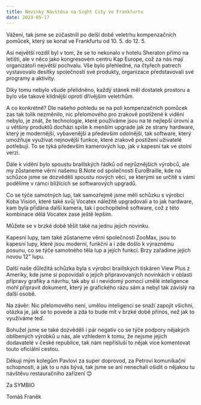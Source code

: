```yaml
---
title: Novinky Návštěva na Sight City ve Frankfurtu 
date: 2023-05-17
---
```

Vážení, tak jsme se zúčastnili po delší době veletrhu kompenzačních pomůcek, který se konal ve Frankfurtu od 10. 5. do 12. 5.

Asi největší rozdíl byl v tom, že se to nekonalo v hotelu Sheraton přímo na letišti, ale v něco jako kongresovém centru Kap Europe, což za nás mají organizátoři největší pochvalu. Vše bylo přehledné, na čtyřech patrech vystavovalo desítky společností své produkty, organizace představovali své programy a aktivity.

Díky tomu nebylo všude přelidněno, každý stánek měl dostatek prostoru a bylo vše takové klidnější oproti dřívějším veletrhům.

A co konkrétně? Dle našeho pohledu se na poli kompenzačních pomůcek zas tak tolik nezměnilo, nic přelomového pro zrakově postižené k vidění nebylo, je znát, že technologie, které používáme jsou na té nejlepší úrovni a u většiny produktů dochází spíše k menším upgrade jak ze strany hardware, který je modernější, vybavenější a především odolnější, tak software, který umožňuje využívat nejnovější funkce, které zrakově postižení uživatelé potřebují. To se týká především kamerových lup, jak v kapesní tak ve stolní verzi.

Dále k vidění bylo spoustu braillských řádků od nejrůznějších výrobců, ale my zůstaneme věrni našemu B.Note od společnosti EuroBraille, kde na schůzce jsme se dozvěděli spoustu nových věcí, se kterými se určitě s vámi podělíme v rámci blížících se softwarových upgradů.

Co se týče samotných lup, tak samozřejmě jsme měli schůzku s výrobci Koba Vision, které také svůj Vocatex náležitě upgradovali a to jak hardware, kam byla přidána další kamera, tak i pochopitelně software, což z této kombinace dělá Vocatex zase ještě lepším.

Můžete se v brzké době těšit také na jednu jejich novinku.

Kapesní lupy, tam také zůstaneme věrni společnosti ZooMax, jsou to kapesní lupy, které jsou moderní, funkční a i zde došlo k výraznému posunu, co se týče samotného těla lup a jejích funkcí. Brzy zařadíme jejich novou 12" lupu.

Další naše důležitá schůzka byla s výrobci braillských tiskáren View Plus z Ameriky, kde jsme si popovídali o jejich připravovaných novinkách v oblasti přípravy grafiky a návrhu, tak aby si i nevidomý pomocí umělé inteligence mohl připravit dokument, který je grafického rázu sám a nebyl tak závislý na další osobě.

 

Na závěr: Nic přelomového není, umělou inteligenci se snaží zapojit všichni, otázka je, jak se to povede a zda to bude mít v brzké době přínos, než jak to využíváme teď.

Bohužel jsme se také dozvěděli i pár negativ co se týče podpory nějakých oblíbených výrobků u nás, ale vzhledem k tomu, že nejsme jejich dodavatelé v české republice, tak nám nepřísluší to nějak více komentovat touto oficiální cestou.

 

Děkuji mým kolegům Pavlovi za super doprovod, za Petrovi komunikační schopnosti, a jak to u nás bývá, tak jsme se ani nenechali ošidit o nějakou tu návštěvu restauračního zařízení 😊

 

Za SYMBIO

Tomáš Franěk  

